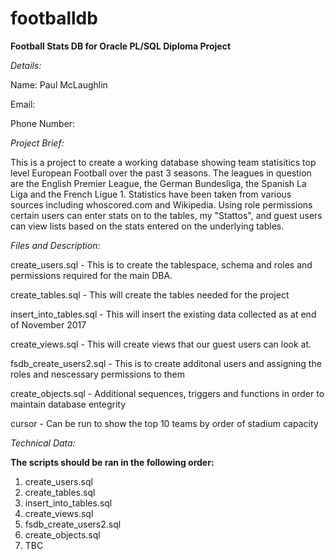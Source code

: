 # footballdb
<b> Football Stats DB for Oracle PL/SQL Diploma Project </b>

<i> Details: </i>

Name: Paul McLaughlin

Email:

Phone Number:


<i> Project Brief: </i>

This is a project to create a working database showing team statisitics top level European Football over the past 3 seasons.  The leagues in question are the English Premier League, the German Bundesliga, the Spanish La Liga and the French Ligue 1.  Statistics have been taken from various sources including whoscored.com and Wikipedia.  Using role permissions certain users can enter stats on to the tables, my "Stattos", and guest users can view lists based on the stats entered on the underlying tables.


<i> Files and Description: </i>

create_users.sql - This is to create the tablespace, schema and roles and permissions required for the main DBA.

create_tables.sql - This will create the tables needed for the project

insert_into_tables.sql - This will insert the existing data collected as at end of November 2017

create_views.sql - This will create views that our guest users can look at.

fsdb_create_users2.sql - This is to create additonal users and assigning the roles and nescessary permissions to them

create_objects.sql - Additional sequences, triggers and functions in order to maintain database entegrity 

cursor - Can be run to show the top 10 teams by order of stadium capacity


<i> Technical Data: </i>

<b> The scripts should be ran in the following order: </b>

1. create_users.sql
2. create_tables.sql
3. insert_into_tables.sql
4. create_views.sql
5. fsdb_create_users2.sql
6. create_objects.sql
7. TBC
